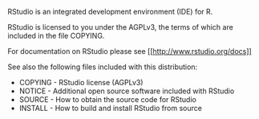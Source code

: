RStudio is an integrated development environment (IDE) for R.

RStudio is licensed to you under the AGPLv3, the terms of which are
included in the file COPYING.

For documentation on RStudio please see [[http://www.rstudio.org/docs]]

See also the following files included with this distribution:

* COPYING - RStudio license (AGPLv3)
* NOTICE  - Additional open source software included with RStudio
* SOURCE  - How to obtain the source code for RStudio
* INSTALL - How to build and install RStudio from source
